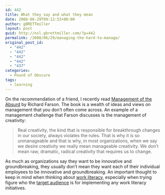```yaml
---
id: 442
title: What they say and what they mean
date: 2008-06-29T09:12:53+00:00
author: gBRETTmiller
layout: post
guid: http://nsl.gbrettmiller.com/?p=442
permalink: /2008/06/29/managing-the-hard-to-manage/
original_post_id:
  - "442"
  - "442"
  - "442"
  - "442"
  - "437"
categories:
  - Pound of Obscure
tags:
  - learning
---
```

On the recommendation of a friend, I recently read [Management of the Absurd](http://www.amazon.com/Management-Absurd-Richard-Farson/dp/0684830442/ref=pd_bbs_sr_1?ie=UTF8&s=books&qid=1214596820&sr=8-1) by Richard Farson. The book is a wealth of ideas and views on management that you don&#8217;t often come across. An example of a management challenge that Farson discusses is the management of creativity:

> Real creativity, the kind that is responsible for breakthrough changes in our society, always violates the rules. That is why it is so unmanageable and that is why, in most organizations, when we say we desire creativity we really mean manageable creativity. We don&#8217;t mean raw, dramatic, radical creativity that requires us to change.

As much as organizations say they want to be innovative and groundbreaking, they usually don&#8217;t mean they want each of their individual employees to be innovative and groundbreaking. An important thought to keep in mind when thinking about [work literacy](http://www.workliteracy.com "Work Literacy"), especially when trying figure who the [target audience](http://www.workliteracy.com/developing-work-literacies-whos-the-target-audience) is for implementing any work literacy initiatives.